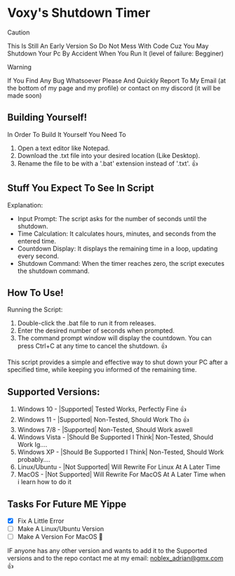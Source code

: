 # Voxy's Shutdown Timer
> [!CAUTION]
> This Is Still An Early Version So Do Not Mess With Code Cuz You May Shutdown Your Pc By Accident When You Run It (level of failure: Begginer)

> [!WARNING]
> If You Find Any Bug Whatsoever Please And Quickly Report To My Email (at the bottom of my page and my profile) or contact on my discord (it will be made soon)

## Building Yourself!
In Order To Build It Yourself You Need To
   1. Open a text editor like Notepad.
   2. Download the .txt file into your desired location (Like Desktop).
   3. Rename the file to be with a '.bat' extension instead of '.txt'. :+1:

## Stuff You Expect To See In Script
Explanation:

   - Input Prompt: The script asks for the number of seconds until the shutdown.
   - Time Calculation: It calculates hours, minutes, and seconds from the entered time.
   - Countdown Display: It displays the remaining time in a loop, updating every second.
   - Shutdown Command: When the timer reaches zero, the script executes the shutdown command.

## How To Use!
Running the Script:

   1. Double-click the .bat file to run it from releases.
   2. Enter the desired number of seconds when prompted.
   3. The command prompt window will display the countdown. You can press Ctrl+C at any time to cancel the shutdown. :+1:

This script provides a simple and effective way to shut down your PC after a specified time, while keeping you informed of the remaining time.



## Supported Versions:

   1. Windows 10 - |Supported| Tested Works, Perfectly Fine :+1:
   2. Windows 11 - |Supported| Non-Tested, Should Work Tho :+1:
   3. Windows 7/8  - |Supported| Non-Tested, Should Work aswell
   4. Windows Vista - |Should Be Supported I Think| Non-Tested, Should Work Ig....
   5. Windows XP  - |Should Be Supported I Think| Non-Tested, Should Work probably....
   6. Linux/Ubuntu - |Not Supported| Will Rewrite For Linux At A Later Time
   7. MacOS - |Not Supported| Will Rewrite For MacOS At A Later Time when i learn how to do it

## Tasks For Future ME Yippe

- [x] Fix A Little Error
- [ ] Make A Linux/Ubuntu Version
- [ ] Make A Version For MacOS :tada:

IF anyone has any other version and wants to add it to the Supported versions and to the repo contact me at my email: noblex_adrian@gmx.com :+1:
